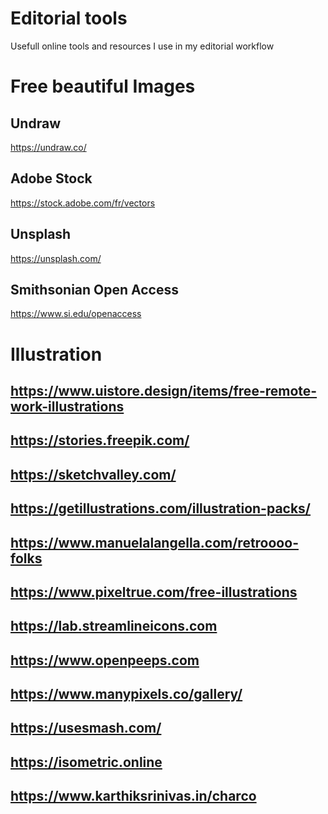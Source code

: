 # Editorial tools
Usefull online tools and resources I use in my editorial workflow

# Free beautiful Images
## Undraw
https://undraw.co/
## Adobe Stock
https://stock.adobe.com/fr/vectors
## Unsplash
https://unsplash.com/
## Smithsonian Open Access
https://www.si.edu/openaccess

# Illustration
## https://www.uistore.design/items/free-remote-work-illustrations
## https://stories.freepik.com/
## https://sketchvalley.com/
## https://getillustrations.com/illustration-packs/
## https://www.manuelalangella.com/retroooo-folks
## https://www.pixeltrue.com/free-illustrations
## https://lab.streamlineicons.com
## https://www.openpeeps.com
## https://www.manypixels.co/gallery/
## https://usesmash.com/
## https://isometric.online
## https://www.karthiksrinivas.in/charco
